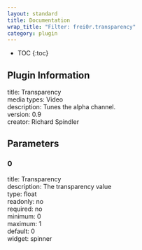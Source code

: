 ```yaml
---
layout: standard
title: Documentation
wrap_title: "Filter: frei0r.transparency"
category: plugin
---
```

* TOC
{:toc}

## Plugin Information

title: Transparency  
media types:
Video  
description: Tunes the alpha channel.  
version: 0.9  
creator: Richard Spindler  

## Parameters

### 0

title: Transparency    
description:
The transparency value  
type: float  
readonly: no  
required: no  
minimum: 0  
maximum: 1  
default: 0  
widget: spinner  

